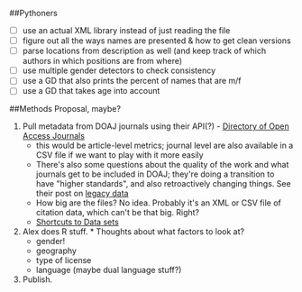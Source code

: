##Pythoners

 - [ ] use an actual XML library instead of just reading the file
 - [ ] figure out all the ways names are presented & how to get clean versions
 - [ ] parse locations from description as well (and keep track of which authors in which positions are from where)
 - [ ] use multiple gender detectors to check consistency
 - [ ] use a GD that also prints the percent of names that are m/f
 - [ ] use a GD that takes age into account

##Methods Proposal, maybe?

  1. Pull metadata from DOAJ journals using their API(?) - [Directory of Open Access Journals](http://doaj.org/features)
     * this would be article-level metrics; journal level are also available in a CSV file if we want to play with it more easily
     * There's also some questions about the quality of the work and what journals get to be included in DOAJ; they're doing a transition to have "higher standards", and also retroactively changing things. See their post on [legacy data](http://doajournals.wordpress.com/2014/07/14/a-few-notes-about-our-legacy-data/)
     * How big are the files? No idea. Probably it's an XML or CSV file of citation data, which can't be that big. Right?
     * [Shortcuts to Data sets](http://doajournals.wordpress.com/2014/07/22/shortcuts-to-key-datasets-in-doaj-suggest-your-own/)
  2. Alex does R stuff.
    * Thoughts about what factors to look at?
      * gender!
      * geography
      * type of license
      * language (maybe dual language stuff?)
  3. Publish.
